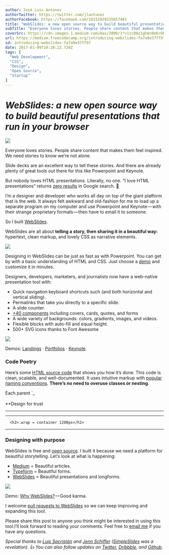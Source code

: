 ```yaml
---
author: José Luis Antúnez
authorTwitter: https://twitter.com/jlantunez
authorFacebook: https://facebook.com/10152939235657481
title: "WebSlides: a new open source way to build beautiful presentations that run in your browser"
subTitle: "Everyone loves stories. People share content that makes them feel inspired. We need stories to know we’re not alone...."
coverSrc: https://cdn-images-1.medium.com/max/2000/1*v1zc80z1gh6n9eKrDNZF9A.png
url: https://medium.freecodecamp.org/introducing-webslides-fa7a9e37ff97
id: introducing-webslides-fa7a9e37ff97
date: 2017-01-09T10:28:22.720Z
tags: [
  "Web Development",
  "CSS",
  "Design",
  "Open Source",
  "Startup"
]
---
```

# _WebSlides: a new open source way to build beautiful presentations that run in your browser_







![](https://cdn-images-1.medium.com/max/2000/1*v1zc80z1gh6n9eKrDNZF9A.png)







Everyone loves stories. People share content that makes them feel inspired. We need stories to know we’re not alone.

Slide decks are an excellent way to tell these stories. And there are already plenty of great tools out there for this like Powerpoint and Keynote.

But nobody loves HTML presentations. Literally, no one. “I love HTML presentations” returns [zero results](https://www.google.es/webhp?sourceid=chrome-instant&ion=1&espv=2&ie=UTF-8#newwindow=1&q=%22I+love+HTML+presentations%22&search_plus_one=form) in Google search. 🤔

I’m a designer and developer who works all day on top of the giant platform that is the web. It always felt awkward and old-fashion for me to load up a separate program on my computer and use Powerpoint and Keynote — with their strange proprietary formats — then have to email it to someone.

So I built [WebSlides](https://webslides.tv).

WebSlides are all about **telling a story, then sharing it in a beautiful way:** hypertext, clean markup, and lovely CSS as narrative elements.







![](https://cdn-images-1.medium.com/max/2000/1*hXDBfCb4a7S6UriBZ7rYPA.jpeg)







Designing in WebSlides can be just as fast as with Powerpoint. You can get by with a basic understanding of HTML and CSS. Just choose a [demo](https://webslides.tv/demos) and customize it in minutes.

Designers, developers, marketers, and journalists now have a web-native presentation tool with:

*   Quick navigation keyboard shortcuts such (and both horizontal and vertical sliding).
*   Permalinks that take you directly to a specific slide.
*   A slide counter.
*   [+40 components](https://webslides.tv/demos/components) including covers, cards, quotes, and forms
*   A wide variety of backgrounds: colors, gradients, images, and videos.
*   Flexible blocks with auto-fill and equal height.
*   500+ SVG icons thanks to Font Awesome







![](https://cdn-images-1.medium.com/max/2000/1*ZHpsbOvTKBBf525nd4rF5A.png)

Demos: [Landings](https://webslides.tv/demos/landings) · [Portfolios](https://webslides.tv/demos/portfolios) · [Keynote](https://webslides.tv/demos/keynote).







### Code Poetry

Here’s some [HTML source code](https://webslides.tv) that shows you how it’s done. This code is clean, scalable, and well-documented. It uses intuitive markup with [popular naming conventions](https://webslides.tv/demos/classes). **There’s no need to overuse classes or nesting**.

Each parent `_  
  **<!-- Slide 1 -->**  
  **Design for trust</h1>  
  ****  
  **<!-- Slide 2 -->**  
  ****  
      
      <h2>.wrap = container 1200px</h2>  
      
  ****  
</article></pre>

### **Designing with purpose**

WebSlides is free and [open source](https://github.com/jlantunez/webslides). I built it because we need a platform for beautiful storytelling. Let’s look at what is happening:

*   [Medium](https://medium.com) = Beautiful articles.
*   [Typeform](http://typeform.com) = Beautiful forms.
*   [WebSlides](https://webslides.tv) = Beautiful presentations and longforms.



![](https://cdn-images-1.medium.com/max/1600/1*RkFoMoYr-F7FQ7sSpjBTSA.gif)

Demo: [Why WebSlides?](https://webslides.tv/demos/why-webslides) — Good karma.



I welcome [pull requests to WebSlides](https://github.com/jlantunez/webslides/issues) so we can keep improving and expanding this tool.

Please share this post to anyone you think might be interested in using this tool.I’ll look forward to reading your comments. Feel free to [email me](mailto:jlantunez@gmail.com) if you have any questions.

_Special thanks to_ [_Luis Sacristán_](https://twitter.com/luissacristan) _and_ [_Jenn Schiffer_](http://twitter.com/jennschiffer) _(_[_SimpleSlides_](https://github.com/jennschiffer/SimpleSlides) _was a revelation)._ 👍 _You can also follow updates on_ [_Twitter_](https://twitter.com/webslides)_,_ [_Dribbble_](http://dribbble.com/tags/webslides)_, and_ [_Github_](https://github.com/jlantunez/webslides)_._








